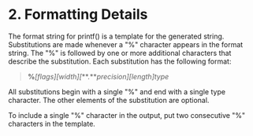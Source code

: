 # 2\. Formatting Details


The format string for printf() is a template for the generated
string. Substitutions are made whenever a "%" character appears in
the format string. The "%" is followed by one or more additional
characters that describe the substitution. Each substitution has
the following format:




> **%***\[flags]\[width]\[***.***precision]\[length]type*


All substitutions begin with a single "%" and end with a single type character.
The other elements of the substitution are optional.



To include a single "%" character in the output, put two consecutive
"%" characters in the template.



